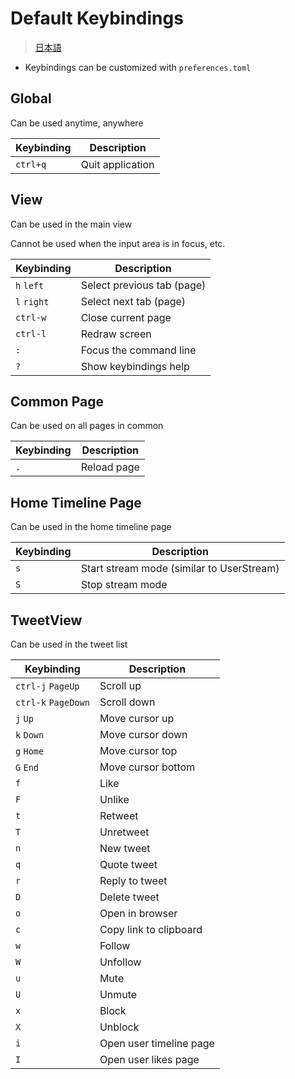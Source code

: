 # Default Keybindings

> [日本語](../ja/keybindings.md)

- Keybindings can be customized with `preferences.toml`

## Global

Can be used anytime, anywhere

| Keybinding | Description      |
| ---------- | ---------------- |
| `ctrl+q`   | Quit application |

## View

Can be used in the main view

Cannot be used when the input area is in focus, etc.

| Keybinding  | Description                |
| ----------- | -------------------------- |
| `h` `left`  | Select previous tab (page) |
| `l` `right` | Select next tab (page)     |
| `ctrl-w`    | Close current page         |
| `ctrl-l`    | Redraw screen              |
| `:`         | Focus the command line     |
| `?`         | Show keybindings help      |

## Common Page

Can be used on all pages in common

| Keybinding | Description |
| ---------- | ----------- |
| `.`        | Reload page |

## Home Timeline Page

Can be used in the home timeline page

| Keybinding | Description                               |
| ---------- | ----------------------------------------- |
| `s`        | Start stream mode (similar to UserStream) |
| `S`        | Stop stream mode                          |

## TweetView

Can be used in the tweet list

| Keybinding          | Description             |
| ------------------- | ----------------------- |
| `ctrl-j` `PageUp`   | Scroll up               |
| `ctrl-k` `PageDown` | Scroll down             |
| `j` `Up`            | Move cursor up          |
| `k` `Down`          | Move cursor down        |
| `g` `Home`          | Move cursor top         |
| `G` `End`           | Move cursor bottom      |
| `f`                 | Like                    |
| `F`                 | Unlike                  |
| `t`                 | Retweet                 |
| `T`                 | Unretweet               |
| `n`                 | New tweet               |
| `q`                 | Quote tweet             |
| `r`                 | Reply to tweet          |
| `D`                 | Delete tweet            |
| `o`                 | Open in browser         |
| `c`                 | Copy link to clipboard  |
| `w`                 | Follow                  |
| `W`                 | Unfollow                |
| `u`                 | Mute                    |
| `U`                 | Unmute                  |
| `x`                 | Block                   |
| `X`                 | Unblock                 |
| `i`                 | Open user timeline page |
| `I`                 | Open user likes page    |
